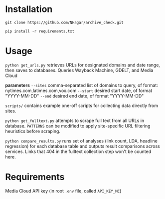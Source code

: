 # Installation

`git clone https://github.com/NHagar/archive_check.git`

`pip install -r requirements.txt`

# Usage
`python get_urls.py` retrieves URLs for designated domains and date range, then saves to databases. Queries Wayback Machine, GDELT, and Media Cloud

**parameters**
`--sites` comma-separated list of domains to query, of format: nytimes.com,latimes.com,vox.com
`--start` desired start date, of format "YYYY-MM-DD"
`--end` desired end date, of format "YYYY-MM-DD"

`scripts/` contains example one-off scripts for collecting data directly from sites.

`python get_fulltext.py` attempts to scrape full text from all URLs in database. `PATTERNS` can be modified to apply site-specific URL filtering heuristics before scraping.

`python compare_results.py` runs set of analyses (link count, LDA, headline regression) for each database table and outputs result comparisons across services. Links that 404 in the fulltext collection step won't be counted here.

# Requirements

Media Cloud API key (in root `.env` file, called `API_KEY_MC`)